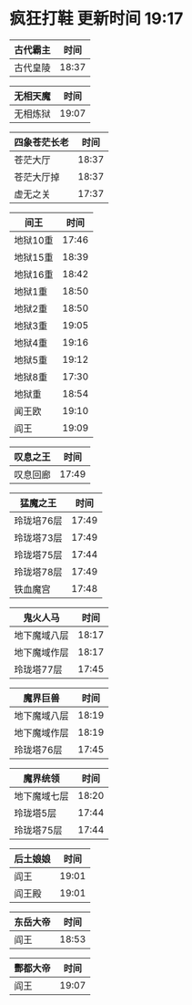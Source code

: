 # 疯狂打鞋 更新时间 19:17

| 古代霸主   | 时间    |
|--------|-------|
| 古代皇陵 | 18:37 |

| 无相天魔   | 时间    |
|--------|-------|
| 无相炼狱 | 19:07 |

| 四象苍茫长老   | 时间    |
|--------|-------|
| 苍茫大厅 | 18:37 |
| 苍茫大厅掉 | 18:37 |
| 虚无之关 | 17:37 |

| 间王   | 时间    |
|--------|-------|
| 地狱10重 | 17:46 |
| 地狱15重 | 18:39 |
| 地狱16重 | 18:42 |
| 地狱1重 | 18:50 |
| 地狱2重 | 18:50 |
| 地狱3重 | 19:05 |
| 地狱4重 | 19:16 |
| 地狱5重 | 19:12 |
| 地狱8重 | 17:30 |
| 地狱重 | 18:54 |
| 闻王欧 | 19:10 |
| 阎王 | 19:09 |

| 叹息之王   | 时间    |
|--------|-------|
| 叹息回廊 | 17:49 |

| 猛魔之王   | 时间    |
|--------|-------|
| 玲珑培76层 | 17:49 |
| 玲珑塔73层 | 17:49 |
| 玲珑塔75层 | 17:44 |
| 玲珑塔78层 | 17:49 |
| 铁血魔宫 | 17:48 |

| 鬼火人马   | 时间    |
|--------|-------|
| 地下魔域八层 | 18:17 |
| 地下魔域作层 | 18:17 |
| 玲珑塔77层 | 17:45 |

| 魔界巨兽   | 时间    |
|--------|-------|
| 地下魔域八层 | 18:19 |
| 地下魔域作层 | 18:19 |
| 玲珑塔76层 | 17:45 |

| 魔界统领   | 时间    |
|--------|-------|
| 地下魔域七层 | 18:20 |
| 玲珑塔5层 | 17:44 |
| 玲珑塔75层 | 17:44 |

| 后土娘娘   | 时间    |
|--------|-------|
| 阎王 | 19:01 |
| 阎王殿 | 19:01 |

| 东岳大帝   | 时间    |
|--------|-------|
| 阎王 | 18:53 |

| 酆都大帝   | 时间    |
|--------|-------|
| 阎王 | 19:07 |